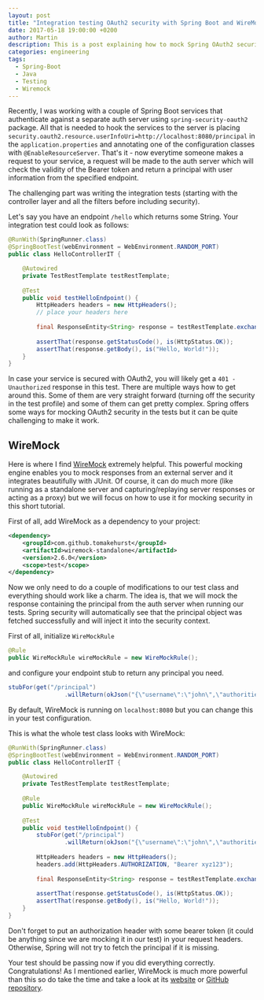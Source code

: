 ```yaml
---
layout: post
title: "Integration testing OAuth2 security with Spring Boot and WireMock"
date: 2017-05-18 19:00:00 +0200
author: Martin
description: This is a post explaining how to mock Spring OAuth2 security in integration tests with Wiremock.
categories: engineering
tags:
  - Spring-Boot
  - Java
  - Testing
  - Wiremock
---
```


Recently, I was working with a couple of Spring Boot services that authenticate against a separate auth server using `spring-security-oauth2` package. All that is needed to hook the services to the server is placing `security.oauth2.resource.userInfoUri=http://localhost:8080/principal` in the `application.properties` and annotating one of the configuration classes with `@EnableResourceServer`. That's it - now everytime someone makes a request to your service, a request will be made to the auth server which will check the validity of the Bearer token and return a principal with user information from the specified endpoint.

The challenging part was writing the integration tests (starting with the controller layer and all the filters before including security).

Let's say you have an endpoint `/hello` which returns some String. Your integration test could look as follows:

```java
@RunWith(SpringRunner.class)
@SpringBootTest(webEnvironment = WebEnvironment.RANDOM_PORT)
public class HelloControllerIT {

    @Autowired
    private TestRestTemplate testRestTemplate;
    
    @Test
    public void testHelloEndpoint() {
        HttpHeaders headers = new HttpHeaders();
        // place your headers here
        
        final ResponseEntity<String> response = testRestTemplate.exchange("/hello", HttpMethod.GET), new HttpEntity<>(headers), String.class);
                
        assertThat(response.getStatusCode(), is(HttpStatus.OK));
        assertThat(response.getBody(), is("Hello, World!"));
    }
}
```

In case your service is secured with OAuth2, you will likely get a `401 - Unauthorized` response in this test. There are multiple ways how to get around this. Some of them are very straight forward (turning off the security in the test profile) and some of them can get pretty complex. Spring offers some ways for mocking OAuth2 security in the tests but it can be quite challenging to make it work.

## WireMock
Here is where I find [WireMock](http://wiremock.org/) extremely helpful. This powerful mocking engine enables you to mock responses from an external server and it integrates beautifully with JUnit. Of course, it can do much more (like running as a standalone server and capturing/replaying server responses or acting as a proxy) but we will focus on how to use it for mocking security in this short tutorial.

First of all, add WireMock as a dependency to your project:

```xml
<dependency>
    <groupId>com.github.tomakehurst</groupId>
    <artifactId>wiremock-standalone</artifactId>
    <version>2.6.0</version>
    <scope>test</scope>
</dependency>
```

Now we only need to do a couple of modifications to our test class and everything should work like a charm. The idea is, that we will mock the response containing the principal from the auth server when running our tests. Spring security will automatically see that the principal object was fetched successfully and will inject it into the security context.

First of all, initialize `WireMockRule`

```java
@Rule
public WireMockRule wireMockRule = new WireMockRule();
```

and configure your endpoint stub to return any principal you need.

```java
stubFor(get("/principal")
                .willReturn(okJson("{\"username\":\"john\",\"authorities\":[{\"authority\":\"ROLE_USER\"}]}")));
```

By default, WireMock is running on `localhost:8080` but you can change this in your test configuration.

This is what the whole test class looks with WireMock:

```java
@RunWith(SpringRunner.class)
@SpringBootTest(webEnvironment = WebEnvironment.RANDOM_PORT)
public class HelloControllerIT {

    @Autowired
    private TestRestTemplate testRestTemplate;
    
    @Rule
    public WireMockRule wireMockRule = new WireMockRule();
    
    @Test
    public void testHelloEndpoint() {
        stubFor(get("/principal")
                .willReturn(okJson("{\"username\":\"john\",\"authorities\":[{\"authority\":\"ROLE_USER\"}]}")));
    
        HttpHeaders headers = new HttpHeaders();
        headers.add(HttpHeaders.AUTHORIZATION, "Bearer xyz123");
        
        final ResponseEntity<String> response = testRestTemplate.exchange("/hello", HttpMethod.GET), new HttpEntity<>(headers), String.class);
                
        assertThat(response.getStatusCode(), is(HttpStatus.OK));
        assertThat(response.getBody(), is("Hello, World!"));
    }
}
```

Don't forget to put an authorization header with some bearer token (it could be anything since we are mocking it in our test) in your request headers. Otherwise, Spring will not try to fetch the principal if it is missing.

Your test should be passing now if you did everything correctly. Congratulations! As I mentioned earlier, WireMock is much more powerful than this so do take the time and take a look at its [website](http://wiremock.org/) or [GitHub repository](https://github.com/tomakehurst/wiremock). 

